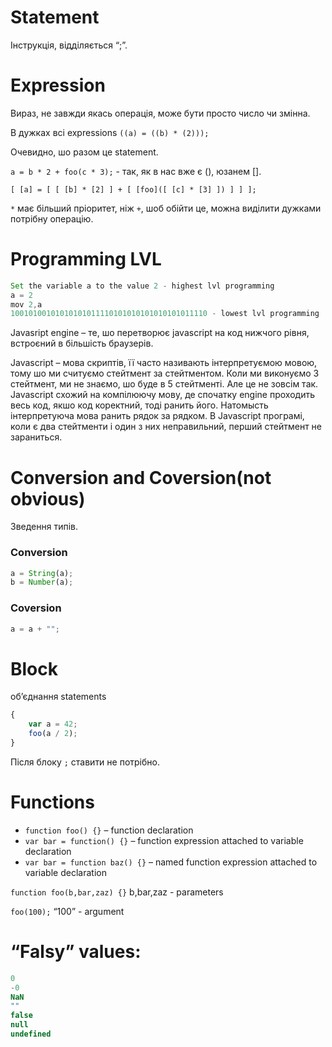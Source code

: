 # Statement 
Інструкція, відділяється “;”.

# Expression
Вираз, не завжди якась операція, може бути просто число чи змінна.

В дужках всі expressions `((a) = ((b) * (2)));`

Очевидно, шо разом це statement.

`a = b * 2 + foo(c * 3);` - так, як в  нас вже є (), юзанем [].

`[ [a] = [ [ [b] * [2] ] + [ [foo]([ [c] * [3] ]) ] ] ];`

`*` має більший пріоритет, ніж `+`, шоб обійти це, можна виділити дужками потрібну операцію.

# Programming LVL
```js
Set the variable a to the value 2 - highest lvl programming
a = 2
mov 2,a
10010100101010101011110101010101010101011110 - lowest lvl programming
```
Javasript engine – те, шо перетворює javascript на код нижчого рівня, встроєний в більшість браузерів.

Javascript – мова скриптів, її часто називають інтерпретуємою мовою, тому шо ми считуємо стейтмент за стейтментом. Коли ми виконуємо 3 стейтмент, ми не знаємо, шо буде в 5 стейтменті. Але це не зовсім так. Javascript схожий на компілюючу мову, де спочатку engine проходить весь код, якшо код коректний, тоді ранить його. Натомысть інтерпретуюча мова ранить рядок за рядком. В Javascript програмі, коли є два стейтменти і один з них неправильний, перший стейтмент не зараниться.

# Conversion and Coversion(not obvious)
Зведення типів.
### Conversion
```js
a = String(a);
b = Number(a);
```
### Coversion
```js
a = a + "";
```
# Block
об’єднання statements
```js
{
    var a = 42;
    foo(a / 2);
}
```
Після блоку `;` ставити не потрібно.

# Functions
* `function foo() {}` – function declaration
* `var bar = function() {}` – function expression attached to variable declaration
* `var bar = function baz() {}` – named function expression attached to variable declaration

`function foo(b,bar,zaz) {}` 
b,bar,zaz - parameters

`foo(100);` 
“100” - argument

# “Falsy” values:
```js
0
-0
NaN
""
false
null
undefined
```
